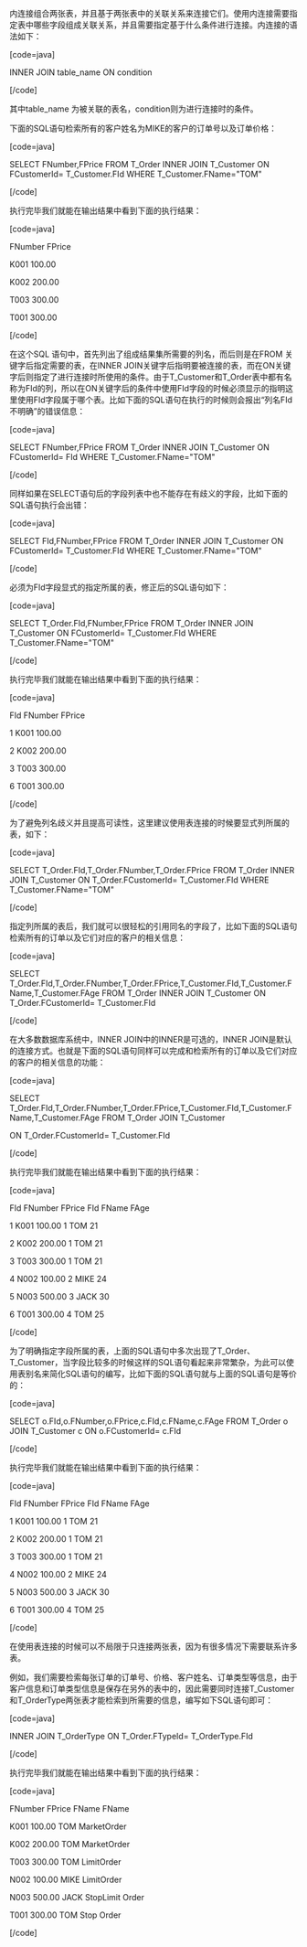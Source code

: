 内连接组合两张表，并且基于两张表中的关联关系来连接它们。使用内连接需要指定表中哪些字段组成关联关系，并且需要指定基于什么条件进行连接。内连接的语法如下：
[code=java]
INNER JOIN table_name ON condition
[/code]
其中table_name 为被关联的表名，condition则为进行连接时的条件。
下面的SQL语句检索所有的客户姓名为MIKE的客户的订单号以及订单价格：
[code=java]
SELECT FNumber,FPrice FROM T_Order INNER JOIN T_Customer ON FCustomerId= T_Customer.FId WHERE T_Customer.FName="TOM"
[/code]
执行完毕我们就能在输出结果中看到下面的执行结果：
[code=java]
FNumber FPrice
K001 100.00
K002 200.00
T003 300.00
T001 300.00
[/code]
在这个SQL 语句中，首先列出了组成结果集所需要的列名，而后则是在FROM 关键字后指定需要的表，在INNER JOIN关键字后指明要被连接的表，而在ON关键字后则指定了进行连接时所使用的条件。由于T_Customer和T_Order表中都有名称为FId的列，所以在ON关键字后的条件中使用FId字段的时候必须显示的指明这里使用FId字段属于哪个表。比如下面的SQL语句在执行的时候则会报出“列名FId不明确”的错误信息：
[code=java]
SELECT FNumber,FPrice FROM T_Order INNER JOIN T_Customer ON FCustomerId= FId WHERE T_Customer.FName="TOM"
[/code]
同样如果在SELECT语句后的字段列表中也不能存在有歧义的字段，比如下面的SQL语句执行会出错：
[code=java]
SELECT FId,FNumber,FPrice FROM T_Order INNER JOIN T_Customer ON FCustomerId= T_Customer.FId WHERE T_Customer.FName="TOM"
[/code]
必须为FId字段显式的指定所属的表，修正后的SQL语句如下：
[code=java]
SELECT T_Order.FId,FNumber,FPrice FROM T_Order INNER JOIN T_Customer ON FCustomerId= T_Customer.FId WHERE T_Customer.FName="TOM"
[/code]
执行完毕我们就能在输出结果中看到下面的执行结果：
[code=java]
FId FNumber FPrice
1 K001 100.00
2 K002 200.00
3 T003 300.00
6 T001 300.00
[/code]
为了避免列名歧义并且提高可读性，这里建议使用表连接的时候要显式列所属的表，如下：
[code=java]
SELECT T_Order.FId,T_Order.FNumber,T_Order.FPrice FROM T_Order INNER JOIN T_Customer ON T_Order.FCustomerId= T_Customer.FId WHERE T_Customer.FName="TOM"
[/code]
指定列所属的表后，我们就可以很轻松的引用同名的字段了，比如下面的SQL语句检索所有的订单以及它们对应的客户的相关信息：
[code=java]
SELECT T_Order.FId,T_Order.FNumber,T_Order.FPrice,T_Customer.FId,T_Customer.FName,T_Customer.FAge FROM T_Order INNER JOIN T_Customer ON T_Order.FCustomerId= T_Customer.FId
[/code]
在大多数数据库系统中，INNER JOIN中的INNER是可选的，INNER JOIN是默认的连接方式。也就是下面的SQL语句同样可以完成和检索所有的订单以及它们对应的客户的相关信息的功能：
[code=java]
SELECT T_Order.FId,T_Order.FNumber,T_Order.FPrice,T_Customer.FId,T_Customer.FName,T_Customer.FAge FROM T_Order JOIN T_Customer
ON T_Order.FCustomerId= T_Customer.FId
[/code]
执行完毕我们就能在输出结果中看到下面的执行结果：
[code=java]
FId FNumber FPrice FId FName FAge
1 K001 100.00 1 TOM 21
2 K002 200.00 1 TOM 21
3 T003 300.00 1 TOM 21
4 N002 100.00 2 MIKE 24
5 N003 500.00 3 JACK 30
6 T001 300.00 4 TOM 25
[/code]
为了明确指定字段所属的表，上面的SQL语句中多次出现了T_Order、T_Customer，当字段比较多的时候这样的SQL语句看起来非常繁杂，为此可以使用表别名来简化SQL语句的编写，比如下面的SQL语句就与上面的SQL语句是等价的：
[code=java]
SELECT o.FId,o.FNumber,o.FPrice,c.FId,c.FName,c.FAge FROM T_Order o JOIN T_Customer c ON o.FCustomerId= c.FId
[/code]
执行完毕我们就能在输出结果中看到下面的执行结果：
[code=java]
FId FNumber FPrice FId FName FAge
1 K001 100.00 1 TOM 21
2 K002 200.00 1 TOM 21
3 T003 300.00 1 TOM 21
4 N002 100.00 2 MIKE 24
5 N003 500.00 3 JACK 30
6 T001 300.00 4 TOM 25
[/code]
在使用表连接的时候可以不局限于只连接两张表，因为有很多情况下需要联系许多表。
例如，我们需要检索每张订单的订单号、价格、客户姓名、订单类型等信息，由于客户信息和订单类型信息是保存在另外的表中的，因此需要同时连接T_Customer和T_OrderType两张表才能检索到所需要的信息，编写如下SQL语句即可：
[code=java]
INNER JOIN T_OrderType ON T_Order.FTypeId= T_OrderType.FId
[/code]
执行完毕我们就能在输出结果中看到下面的执行结果：
[code=java]
FNumber FPrice FName FName
K001 100.00 TOM MarketOrder
K002 200.00 TOM MarketOrder
T003 300.00 TOM LimitOrder
N002 100.00 MIKE LimitOrder
N003 500.00 JACK StopLimit Order
T001 300.00 TOM Stop Order
[/code]